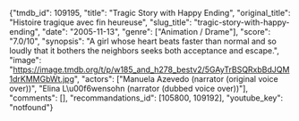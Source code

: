 {"tmdb_id": 109195, "title": "Tragic Story with Happy Ending", "original_title": "Histoire tragique avec fin heureuse", "slug_title": "tragic-story-with-happy-ending", "date": "2005-11-13", "genre": ["Animation / Drame"], "score": "7.0/10", "synopsis": "A girl whose heart beats faster than normal and so loudly that it bothers the neighbors seeks both acceptance and escape.", "image": "https://image.tmdb.org/t/p/w185_and_h278_bestv2/5GAyTrBSQRxbBdJQM1drKMMGbWt.jpg", "actors": ["Manuela Azevedo (narrator (original voice over))", "Elina L\u00f6wensohn (narrator (dubbed voice over))"], "comments": [], "recommandations_id": [105800, 109192], "youtube_key": "notfound"}